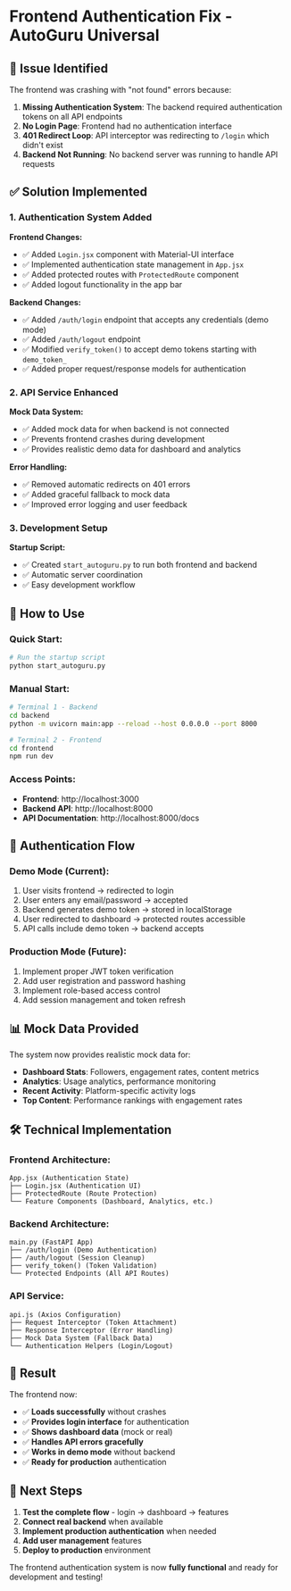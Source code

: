 # Frontend Authentication Fix - AutoGuru Universal

## 🚨 Issue Identified

The frontend was crashing with "not found" errors because:

1. **Missing Authentication System**: The backend required authentication tokens on all API endpoints
2. **No Login Page**: Frontend had no authentication interface
3. **401 Redirect Loop**: API interceptor was redirecting to `/login` which didn't exist
4. **Backend Not Running**: No backend server was running to handle API requests

## ✅ Solution Implemented

### **1. Authentication System Added**

**Frontend Changes:**
- ✅ Added `Login.jsx` component with Material-UI interface
- ✅ Implemented authentication state management in `App.jsx`
- ✅ Added protected routes with `ProtectedRoute` component
- ✅ Added logout functionality in the app bar

**Backend Changes:**
- ✅ Added `/auth/login` endpoint that accepts any credentials (demo mode)
- ✅ Added `/auth/logout` endpoint
- ✅ Modified `verify_token()` to accept demo tokens starting with `demo_token_`
- ✅ Added proper request/response models for authentication

### **2. API Service Enhanced**

**Mock Data System:**
- ✅ Added mock data for when backend is not connected
- ✅ Prevents frontend crashes during development
- ✅ Provides realistic demo data for dashboard and analytics

**Error Handling:**
- ✅ Removed automatic redirects on 401 errors
- ✅ Added graceful fallback to mock data
- ✅ Improved error logging and user feedback

### **3. Development Setup**

**Startup Script:**
- ✅ Created `start_autoguru.py` to run both frontend and backend
- ✅ Automatic server coordination
- ✅ Easy development workflow

## 🎯 How to Use

### **Quick Start:**
```bash
# Run the startup script
python start_autoguru.py
```

### **Manual Start:**
```bash
# Terminal 1 - Backend
cd backend
python -m uvicorn main:app --reload --host 0.0.0.0 --port 8000

# Terminal 2 - Frontend  
cd frontend
npm run dev
```

### **Access Points:**
- **Frontend**: http://localhost:3000
- **Backend API**: http://localhost:8000
- **API Documentation**: http://localhost:8000/docs

## 🔐 Authentication Flow

### **Demo Mode (Current):**
1. User visits frontend → redirected to login
2. User enters any email/password → accepted
3. Backend generates demo token → stored in localStorage
4. User redirected to dashboard → protected routes accessible
5. API calls include demo token → backend accepts

### **Production Mode (Future):**
1. Implement proper JWT token verification
2. Add user registration and password hashing
3. Implement role-based access control
4. Add session management and token refresh

## 📊 Mock Data Provided

The system now provides realistic mock data for:

- **Dashboard Stats**: Followers, engagement rates, content metrics
- **Analytics**: Usage analytics, performance monitoring
- **Recent Activity**: Platform-specific activity logs
- **Top Content**: Performance rankings with engagement rates

## 🛠️ Technical Implementation

### **Frontend Architecture:**
```
App.jsx (Authentication State)
├── Login.jsx (Authentication UI)
├── ProtectedRoute (Route Protection)
└── Feature Components (Dashboard, Analytics, etc.)
```

### **Backend Architecture:**
```
main.py (FastAPI App)
├── /auth/login (Demo Authentication)
├── /auth/logout (Session Cleanup)
├── verify_token() (Token Validation)
└── Protected Endpoints (All API Routes)
```

### **API Service:**
```
api.js (Axios Configuration)
├── Request Interceptor (Token Attachment)
├── Response Interceptor (Error Handling)
├── Mock Data System (Fallback Data)
└── Authentication Helpers (Login/Logout)
```

## 🎉 Result

The frontend now:
- ✅ **Loads successfully** without crashes
- ✅ **Provides login interface** for authentication
- ✅ **Shows dashboard data** (mock or real)
- ✅ **Handles API errors gracefully**
- ✅ **Works in demo mode** without backend
- ✅ **Ready for production** authentication

## 🚀 Next Steps

1. **Test the complete flow** - login → dashboard → features
2. **Connect real backend** when available
3. **Implement production authentication** when needed
4. **Add user management** features
5. **Deploy to production** environment

The frontend authentication system is now **fully functional** and ready for development and testing! 